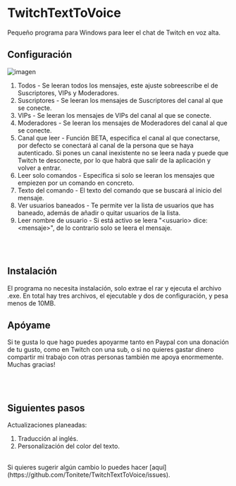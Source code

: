 # TwitchTextToVoice

Pequeño programa para Windows para leer el chat de Twitch en voz alta.
<br>

## Configuración

![imagen](https://github.com/Tonitete/TwitchTextToVoice/assets/109823823/22285a65-11fa-423f-bc9a-e38bef1a0afb)

  1. Todos - Se leeran todos los mensajes, este ajuste sobreescribe el de Suscriptores, VIPs y Moderadores.
  2. Suscriptores - Se leeran los mensajes de Suscriptores del canal al que se conecte.
  3. VIPs - Se leeran los mensajes de VIPs del canal al que se conecte.
  4. Moderadores - Se leeran los mensajes de Moderadores del canal al que se conecte.
  5. Canal que leer - Función BETA, especifica el canal al que conectarse, por defecto se conectará al canal de la persona que se haya autenticado. Si pones un canal inexistente no se leera nada y puede que Twitch te desconecte, por lo que habrá que salir de la aplicación y volver a entrar.
  6. Leer solo comandos - Especifica si solo se leeran los mensajes que empiezen por un comando en concreto.
  7. Texto del comando - El texto del comando que se buscará al inicio del mensaje.
  8. Ver usuarios baneados - Te permite ver la lista de usuarios que has baneado, además de añadir o quitar usuarios de la lista.
  9. Leer nombre de usuario - Si está activo se leera "\<usuario> dice: \<mensaje>", de lo contrario solo se leera el mensaje.

   <br><br>
## Instalación

El programa no necesita instalación, solo extrae el rar y ejecuta el archivo .exe.
En total hay tres archivos, el ejecutable y dos de configuración, y pesa menos de 10MB.

## Apóyame

Si te gusta lo que hago puedes apoyarme tanto en Paypal con una donación de tu gusto, como en Twitch con una sub, o si no quieres gastar dinero compartir mi trabajo con otras personas también me apoya enormemente. Muchas gracias!

<br><br>
## Siguientes pasos

Actualizaciones planeadas:
1. Traducción al inglés.
2. Personalización del color del texto.

<br>
Si quieres sugerir algún cambio lo puedes hacer [aquí](https://github.com/Tonitete/TwitchTextToVoice/issues).

